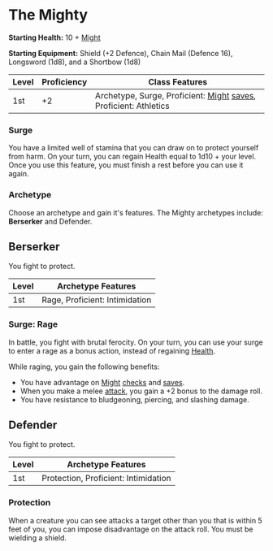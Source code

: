 # The Mighty

**Starting Health:** 10 + [Might](pages/characters/attributes.md?id=might)

**Starting Equipment:** Shield (+2 Defence), Chain Mail (Defence 16), Longsword (1d8), and a Shortbow (1d8)

| Level | Proficiency | Class Features  |
| ----  | ----------- |- |
| 1st   | +2          | Archetype, Surge, Proficient: [Might](pages/characters/attributes.md?id=might) [saves](rules/rolling.md?id=saves), Proficient: Athletics |

### Surge

You have a limited well of stamina that you can draw on to protect yourself from harm. On your turn, you can regain Health equal to 1d10 + your level. Once you use this feature, you must finish a rest before you can use it again.

### Archetype

Choose an archetype and gain it's features. The Mighty archetypes include: **Berserker** and Defender.

## Berserker

You fight to protect.

| Level | Archetype Features |
| ----  | ------------------ |
| 1st   | Rage, Proficient: Intimidation         |

### Surge: Rage

In battle, you fight with brutal ferocity. On your turn, you can use your surge to enter a rage as a bonus action, instead of regaining [Health](pages/combat/health.md).

While raging, you gain the following benefits:

 + You have advantage on [Might](pages/attributes?id=might) [checks](pages/rules/rolling?id=checks) and [saves](pages/rules/rolling?id=saves).
 + When you make a melee [attack](pages/combat/health.md), you gain a +2 bonus to the damage roll.
 + You have resistance to bludgeoning, piercing, and slashing damage.

## Defender

You fight to protect.

| Level | Archetype Features |
| ----  | ------------------ |
| 1st   | Protection, Proficient: Intimidation         |

### Protection

When a creature you can see attacks a target other than you that is within 5 feet of you, you can impose disadvantage on the attack roll. You must be wielding a shield.
